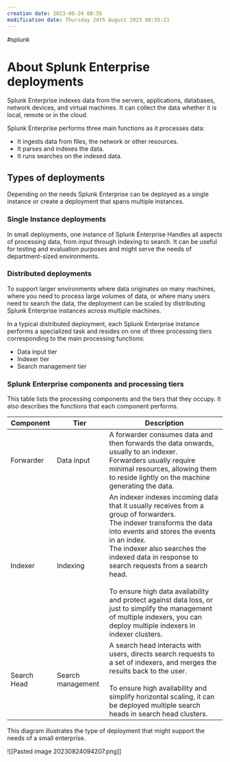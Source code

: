 ```yaml
---
creation date: 2023-08-24 08:55
modification date: Thursday 24th August 2023 08:55:21
---
```

#splunk 
# About Splunk Enterprise deployments

Splunk Enterprise indexes data from the servers, applications, databases, network devices, and virtual machines. It can collect the data whether it is local, remote or in the cloud.

Splunk Enterprise performs three main functions as it processes data:
- It ingests data from files, the network or other resources.
- It parses and indexes the data.
- It runs searches on the indexed data.
## Types of deployments

Depending on the needs Splunk Enterprise can be deployed as a single instance or create a deployment that spans multiple instances.
### Single Instance deployments

In small deployments, one instance of Splunk Enterprise Handles all aspects of processing data, from input through indexing to search. It can be useful for testing and evaluation purposes and might serve the needs of department-sized environments.
### Distributed deployments

To support larger environments where data originates on many machines, where you need to process large volumes of data, or where many users need to search the data, the deployment can be scaled by distributing Splunk Enterprise instances across multiple machines.

In a typical distributed deployment, each Splunk Enterprise instance performs a specialized task and resides on one of three processing tiers corresponding to the main processing functions:
- Data input tier
- Indexer tier
- Search management tier
### Splunk Enterprise components and processing tiers
This table lists the processing components and the tiers that they occupy. It also describes the functions that each component performs.

| Component   | Tier              | Description                                                                                                                                                                                                                                                                                                                                                                                                                                                         |
| ----------- | ----------------- | ------------------------------------------------------------------------------------------------------------------------------------------------------------------------------------------------------------------------------------------------------------------------------------------------------------------------------------------------------------------------------------------------------------------------------------------------------------------- |
| Forwarder   | Data input        | A forwarder consumes data and then forwards the data onwards, usually to an indexer. <br> Forwarders usually require minimal resources, allowing them to reside lightly on the machine generating the data.                                                                                                                                                                                                                                                         |
| Indexer     | Indexing          | An indexer indexes incoming data that it usually receives from a group of forwarders. <br> The indexer transforms the data into events and stores the events in an index. <br> The indexer also searches the indexed data in response to search requests from a search head.<br><br> To ensure high data availability and protect against data loss, or just to simplify the management of multiple indexers, you can deploy multiple indexers in indexer clusters. |
| Search Head | Search management | A search head interacts with users, directs search requests to a set of indexers, and merges the results back to the user.<br> <br> To ensure high availability and simplify horizontal scaling, it can be deployed multiple search heads in search head clusters.                                                                                                                                                                                                  | 

This diagram illustrates the type of deployment that might support the needs of a small enterprise.

![[Pasted image 20230824094207.png]]